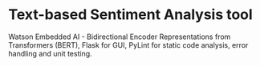 # Text-based Sentiment Analysis tool

Watson Embedded AI - Bidirectional Encoder Representations from Transformers (BERT), Flask for GUI, PyLint for static code analysis, error handling and unit testing.
